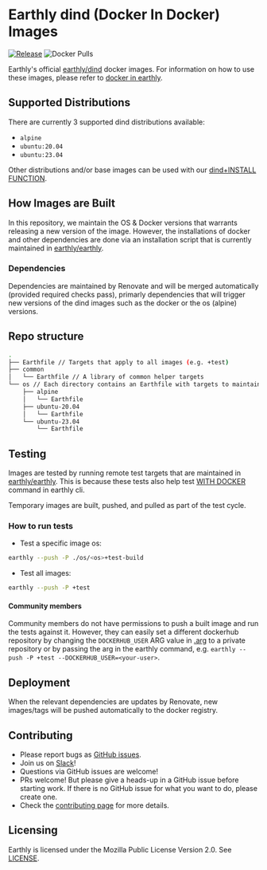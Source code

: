 # Earthly dind (Docker In Docker) Images
[![Release](https://github.com/earthly/dind/actions/workflows/release.yml/badge.svg)](https://github.com/earthly/dind/actions/workflows/release.yml)
![Docker Pulls](https://img.shields.io/docker/pulls/earthly/dind)


Earthly's official [earthly/dind](https://hub.docker.com/repository/docker/earthly/dind/general) docker images.
For information on how to use these images, please refer to [docker in earthly](https://docs.earthly.dev/docs/guides/docker-in-earthly).

## Supported Distributions

There are currently 3 supported dind distributions available: 
- `alpine`
- `ubuntu:20.04`
- `ubuntu:23.04`

Other distributions and/or base images can be used with our [dind+INSTALL](https://docs.earthly.dev/docs/guides/docker-in-earthly#performance) [FUNCTION](https://docs.earthly.dev/docs/guides/functions).

## How Images are Built

In this repository, we maintain the OS & Docker versions that warrants releasing a new version of the image.
However, the installations of docker and other dependencies are done via an installation script that is currently maintained in [earthly/earthly](https://github.com/earthly/earthly).

### Dependencies

Dependencies are maintained by Renovate and will be merged automatically (provided required checks pass), primarly
dependencies that will trigger new versions of the dind images such as the docker or the os (alpine) versions.

## Repo structure

```bash
.
├── Earthfile // Targets that apply to all images (e.g. +test) 
├── common
│   └── Earthfile // A library of common helper targets
└── os // Each directory contains an Earthfile with targets to maintain the specific os (e.g. +test, +build)
    ├── alpine
    │   └── Earthfile
    ├── ubuntu-20.04
    │   └── Earthfile
    └── ubuntu-23.04
        └── Earthfile
```

## Testing

Images are tested by running remote test targets that are maintained in [earthly/earthly](https://github.com/earthly/earthly/tree/main/tests/with-docker). This is because these tests also help test [WITH DOCKER](https://docs.earthly.dev/docs/earthfile#with-docker) command in earthly cli.

Temporary images are built, pushed, and pulled as part of the test cycle.

### How to run tests

* Test a specific image os:

```bash
earthly --push -P ./os/<os>+test-build
```

* Test all images:
```bash
earthly --push -P +test
```

#### Community members

Community members do not have permissions to push a built image and run the tests against it. However, they can easily set a different dockerhub repository by changing the `DOCKERHUB_USER` ARG value in [.arg](.arg) to a private repository or by passing the arg in the earthly command, e.g. `earthly --push -P +test --DOCKERHUB_USER=<your-user>`.

## Deployment

When the relevant dependencies are updates by Renovate, new images/tags will be pushed automatically to the docker registry.

## Contributing

* Please report bugs as [GitHub issues](https://github.com/earthly/dind/issues).
* Join us on [Slack](https://earthly.dev/slack)!
* Questions via GitHub issues are welcome!
* PRs welcome! But please give a heads-up in a GitHub issue before starting work. If there is no GitHub issue for what you want to do, please create one.
* Check the [contributing page](./CONTRIBUTING.md) for more details.

## Licensing

Earthly is licensed under the Mozilla Public License Version 2.0. See [LICENSE](./LICENSE).
